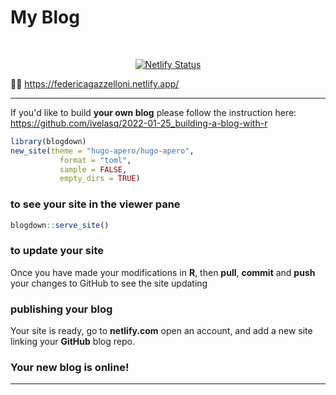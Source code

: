 # My Blog

</div>
<br>
<div align="center">
 
[![Netlify Status](https://api.netlify.com/api/v1/badges/d2da763f-17f7-4fe4-9013-7b76224438ea/deploy-status)](https://app.netlify.com/sites/federicagazzelloni/deploys)

</div>

✍🏻 https://federicagazzelloni.netlify.app/

---


If you'd like to build **your own blog** please follow the instruction here: https://github.com/ivelasq/2022-01-25_building-a-blog-with-r

```r
library(blogdown)
new_site(theme = "hugo-apero/hugo-apero", 
           format = "toml",
           sample = FALSE,
           empty_dirs = TRUE)
```

### to see your site in the viewer pane

```r
blogdown::serve_site()
```

### to update your site
Once you have made your modifications in **R**, then **pull**, **commit** and **push** your changes to GitHub to see the site updating

### publishing your blog
Your site is ready, go to **netlify.com** open an account, and add a new site linking your **GitHub** blog repo.

### Your new blog is online!

---


